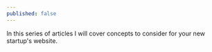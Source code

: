 ```yaml
---
published: false
---
```



In this series of articles I will cover concepts to consider for your new startup's website.


